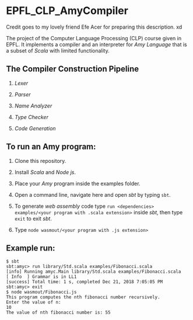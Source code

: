 # EPFL_CLP_AmyCompiler

Credit goes to my lovely friend Efe Acer for preparing this description. xd

The project of the Computer Language Processing (CLP) course given in EPFL. It implements a compiler
and an interpreter for *Amy Language* that is a subset of *Scala* with limited functionality. 

## The Compiler Construction Pipeline

1) *Lexer*

2) *Parser*

3) *Name Analyzer*

4) *Type Checker*

5) *Code Generation*

## To run an Amy program:
	
1) Clone this repository.

2) Install *Scala* and *Node js*.

3) Place your *Amy* program inside the examples folder.

3) Open a command line, navigate here and open *sbt* by typing `sbt`.

4) To generate *web assembly* code type `run <dependencies> examples/<your program with .scala extension>` inside *sbt*,
	then type `exit` to exit *sbt*.
	
5) Type `node wasmout/<your program with .js extension>`

## Example run:
	
```
$ sbt
sbt:amyc> run library/Std.scala examples/Fibonacci.scala
[info] Running amyc.Main library/Std.scala examples/Fibonacci.scala
[ Info  ] Grammar is in LL1
[success] Total time: 1 s, completed Dec 21, 2018 7:05:05 PM
sbt:amyc> exit
$ node wasmout/Fibonacci.js
This program computes the nth fibonacci number recursively.
Enter the value of n: 
10
The value of nth fibonacci number is: 55
```
